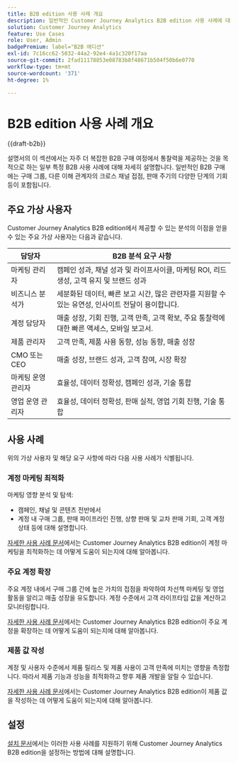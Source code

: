 ```yaml
---
title: B2B edition 사용 사례 개요
description: 일반적인 Customer Journey Analytics B2B edition 사용 사례에 대해 알아봅니다
solution: Customer Journey Analytics
feature: Use Cases
role: User, Admin
badgePremium: label="B2B 에디션"
exl-id: 7c16cc62-5032-44a2-92e4-4a1c320f17aa
source-git-commit: 2fad11178853e08783b8f48671b504f50b6e0770
workflow-type: tm+mt
source-wordcount: '371'
ht-degree: 1%

---
```


# B2B edition 사용 사례 개요

{{draft-b2b}}

설명서의 이 섹션에서는 자주 더 복잡한 B2B 구매 여정에서 통찰력을 제공하는 것을 목적으로 하는 일부 특정 B2B 사용 사례에 대해 자세히 설명합니다. 일반적인 B2B 구매에는 구매 그룹, 다른 이해 관계자의 크로스 채널 접점, 판매 주기의 다양한 단계의 기회 등이 포함됩니다.


## 주요 가상 사용자

Customer Journey Analytics B2B edition에서 제공할 수 있는 분석의 이점을 얻을 수 있는 주요 가상 사용자는 다음과 같습니다.

| 담당자 | B2B 분석 요구 사항 |
|---|---|
| 마케팅 관리자 | 캠페인 성과, 채널 성과 및 라이프사이클, 마케팅 ROI, 리드 생성, 고객 유지 및 브랜드 성과 |
| 비즈니스 분석가 | 세분화된 데이터, 빠른 보고 시간, 많은 관련자를 지원할 수 있는 유연성, 인사이트 전달이 용이합니다. |
| 계정 담당자 | 매출 성장, 기회 진행, 고객 만족, 고객 확보, 주요 통찰력에 대한 빠른 액세스, 모바일 보고서. |
| 제품 관리자 | 고객 만족, 제품 사용 동향, 성능 동향, 매출 성장 |
| CMO 또는 CEO | 매출 성장, 브랜드 성과, 고객 참여, 시장 확장 |
| 마케팅 운영 관리자 | 효율성, 데이터 정확성, 캠페인 성과, 기술 통합 |
| 영업 운영 관리자 | 효율성, 데이터 정확성, 판매 실적, 영업 기회 진행, 기술 통합 |


## 사용 사례

위의 가상 사용자 및 해당 요구 사항에 따라 다음 사용 사례가 식별됩니다.

### 계정 마케팅 최적화

마케팅 영향 분석 및 탐색:

- 캠페인, 채널 및 콘텐츠 전반에서
- 계정 내 구매 그룹, 판매 파이프라인 진행, 상향 판매 및 교차 판매 기회, 고객 계정 상태 등에 대해 설명합니다.

[자세한 사용 사례 문서](optimize-account-marketing.md)에서는 Customer Journey Analytics B2B edition이 계정 마케팅을 최적화하는 데 어떻게 도움이 되는지에 대해 알아봅니다.

### 주요 계정 확장

주요 계정 내에서 구매 그룹 간에 높은 가치의 접점을 파악하여 차선책 마케팅 및 영업 활동을 알리고 매출 성장을 유도합니다. 계정 수준에서 고객 라이프타임 값을 계산하고 모니터링합니다.

[자세한 사용 사례 문서](grow-key-accounts.md)에서는 Customer Journey Analytics B2B edition이 주요 계정을 확장하는 데 어떻게 도움이 되는지에 대해 알아봅니다.

### 제품 값 작성

계정 및 사용자 수준에서 제품 릴리스 및 제품 사용이 고객 만족에 미치는 영향을 측정합니다. 따라서 제품 기능과 성능을 최적화하고 향후 제품 개발을 알릴 수 있습니다.

[자세한 사용 사례 문서](build-product-value.md)에서는 Customer Journey Analytics B2B edition이 제품 값을 작성하는 데 어떻게 도움이 되는지에 대해 알아봅니다.


## 설정

[설치 문서](setup.md)에서는 이러한 사용 사례를 지원하기 위해 Customer Journey Analytics B2B edition을 설정하는 방법에 대해 설명합니다.
